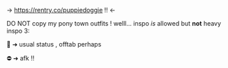 -> https://rentry.co/puppiedoggie !! <-

DO NOT copy my pony town outfits ! welll... inspo *is* allowed but __not__ heavy inspo 3:

🌙 ➜ usual status , offtab perhaps

⛔ ➜ afk !! 
